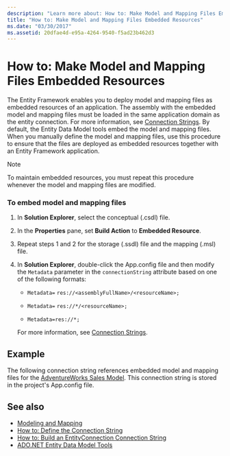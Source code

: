 ```yaml
---
description: "Learn more about: How to: Make Model and Mapping Files Embedded Resources"
title: "How to: Make Model and Mapping Files Embedded Resources"
ms.date: "03/30/2017"
ms.assetid: 20dfae4d-e95a-4264-9540-f5ad23b462d3
---
```

# How to: Make Model and Mapping Files Embedded Resources

The Entity Framework enables you to deploy model and mapping files as embedded resources of an application. The assembly with the embedded model and mapping files must be loaded in the same application domain as the entity connection. For more information, see [Connection Strings](connection-strings.md). By default, the Entity Data Model tools embed the model and mapping files. When you manually define the model and mapping files, use this procedure to ensure that the files are deployed as embedded resources together with an Entity Framework application.  
  
> [!NOTE]
> To maintain embedded resources, you must repeat this procedure whenever the model and mapping files are modified.  
  
### To embed model and mapping files  
  
1. In **Solution Explorer**, select the conceptual (.csdl) file.  
  
2. In the **Properties** pane, set **Build Action** to **Embedded Resource**.  
  
3. Repeat steps 1 and 2 for the storage (.ssdl) file and the mapping (.msl) file.  
  
4. In **Solution Explorer**, double-click the App.config file and then modify the `Metadata` parameter in the `connectionString` attribute based on one of the following formats:  
  
    - `Metadata=` `res://<assemblyFullName>/<resourceName>;`  
  
    - `Metadata=` `res://*/<resourceName>;`  
  
    - `Metadata=res://*;`  
  
     For more information, see [Connection Strings](connection-strings.md).  
  
## Example  

 The following connection string references embedded model and mapping files for the [AdventureWorks Sales Model](https://github.com/Microsoft/sql-server-samples/releases/tag/adventureworks). This connection string is stored in the project's App.config file.  

## See also

- [Modeling and Mapping](modeling-and-mapping.md)
- [How to: Define the Connection String](how-to-define-the-connection-string.md)
- [How to: Build an EntityConnection Connection String](how-to-build-an-entityconnection-connection-string.md)
- [ADO.NET Entity Data Model Tools](/previous-versions/dotnet/netframework-4.0/bb399249(v=vs.100))
